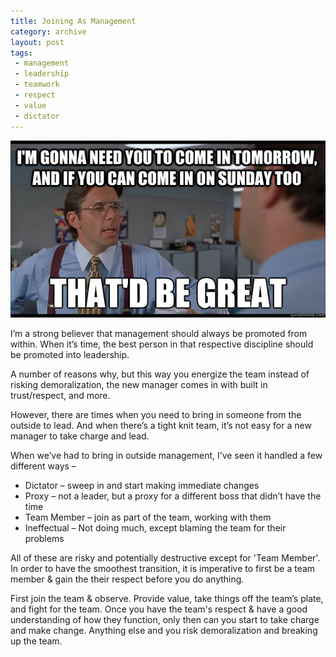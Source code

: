 ```yaml
---
title: Joining As Management
category: archive
layout: post
tags: 
 - management
 - leadership
 - teamwork
 - respect
 - value
 - dictator
---
```


![bill-lumbergh](/images/Bill-Lumbergh.jpg)

I’m a strong believer that management should always be promoted from within. When it’s time, the best person in that respective discipline should be promoted into leadership. 

A number of reasons why, but this way you energize the team instead of risking demoralization, the new manager comes in with built in trust/respect, and more. 

However, there are times when you need to bring in someone from the outside to lead. And when there’s a tight knit team, it’s not easy for a new manager to take charge and lead.

When we’ve had to bring in outside management, I’ve seen it handled a few different ways –

* Dictator – sweep in and start making immediate changes
* Proxy – not a leader, but a proxy for a different boss that didn’t have the time
* Team Member – join as part of the team, working with them
* Ineffectual – Not doing much, except blaming the team for their problems 

All of these are risky and potentially destructive except for 'Team Member'. In order to have the smoothest transition, it is imperative to first be a team member & gain the their respect before you do anything. 

First join the team & observe. Provide value, take things off the team’s plate, and fight for the team. Once you have the team's respect & have a good understanding of how they function, only then can you start to take charge and make change. Anything else and you risk demoralization and breaking up the team.